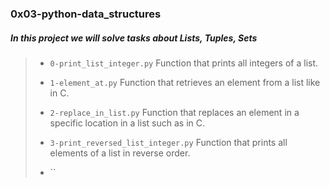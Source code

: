 ### 0x03-python-data_structures

##### In this project we will solve tasks about __Lists, Tuples, Sets__

> - `0-print_list_integer.py` Function that prints all integers of a list.
>
> - `1-element_at.py` Function that retrieves an element from a list like in C.
>
> - `2-replace_in_list.py` Function that replaces an element in a specific location in a list such as in C.
>
> - `3-print_reversed_list_integer.py` Function that prints all elements of a list in reverse order.
>
> - ``
